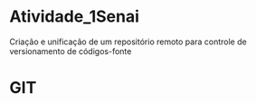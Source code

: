 # Atividade_1Senai
 Criação e unificação de um repositório remoto para controle de versionamento de códigos-fonte

<HTML>
<HEAD><TITLE>ATIVIDADE DE VERSIONAMENTO</TITLE></HEAD>
<BODY>
   <H1> GIT</H1>
</BODY>
</HTML>